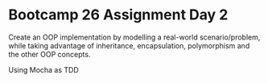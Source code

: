 # Bootcamp 26 Assignment Day 2

Create an OOP implementation by modelling a real-world scenario/problem, while taking advantage of inheritance, encapsulation, polymorphism and the other OOP concepts.

Using Mocha as TDD